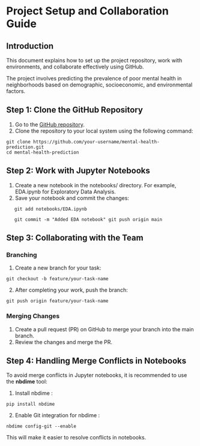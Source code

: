 # Project Setup and Collaboration Guide

## Introduction

This document explains how to set up the project repository, work with environments, and collaborate effectively using GitHub.

The project involves predicting the prevalence of poor mental health in neighborhoods based on demographic, socioeconomic, and environmental factors.

## Step 1: Clone the GitHub Repository

1.  Go to the [GitHub repository](https://github.com/your-username/mental-health-prediction).
2.  Clone the repository to your local system using the following command:

```         
git clone https://github.com/your-username/mental-health-prediction.git 
cd mental-health-prediction
```

## Step 2: Work with Jupyter Notebooks

1.  Create a new notebook in the notebooks/ directory. For example, EDA.ipynb for Exploratory Data Analysis.
2.  Save your notebook and commit the changes:

```         
   git add notebooks/EDA.ipynb

   git commit -m "Added EDA notebook" git push origin main
```

## Step 3: Collaborating with the Team

### Branching

1.  Create a new branch for your task:

```         
git checkout -b feature/your-task-name
```

2.  After completing your work, push the branch:

```         
git push origin feature/your-task-name
```

### Merging Changes

1.  Create a pull request (PR) on GitHub to merge your branch into the main branch.
2.  Review the changes and merge the PR.

## Step 4: Handling Merge Conflicts in Notebooks

To avoid merge conflicts in Jupyter notebooks, it is recommended to use the **nbdime** tool:

1.  Install nbdime :

```         
pip install nbdime
```

2.  Enable Git integration for nbdime :

```         
nbdime config-git --enable
```

This will make it easier to resolve conflicts in notebooks.
